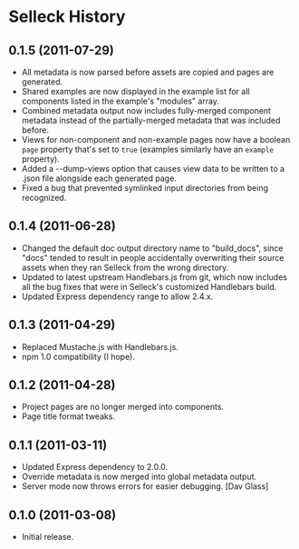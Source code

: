 Selleck History
===============

0.1.5 (2011-07-29)
------------------

* All metadata is now parsed before assets are copied and pages are generated.
* Shared examples are now displayed in the example list for all components
  listed in the example's "modules" array.
* Combined metadata output now includes fully-merged component metadata instead
  of the partially-merged metadata that was included before.
* Views for non-component and non-example pages now have a boolean `page`
  property that's set to `true` (examples similarly have an `example` property).
* Added a --dump-views option that causes view data to be written to a .json
  file alongside each generated page.
* Fixed a bug that prevented symlinked input directories from being recognized.


0.1.4 (2011-06-28)
------------------

* Changed the default doc output directory name to "build_docs", since "docs"
  tended to result in people accidentally overwriting their source assets when
  they ran Selleck from the wrong directory.
* Updated to latest upstream Handlebars.js from git, which now includes all
  the bug fixes that were in Selleck's customized Handlebars build.
* Updated Express dependency range to allow 2.4.x.


0.1.3 (2011-04-29)
------------------

* Replaced Mustache.js with Handlebars.js.
* npm 1.0 compatibility (I hope).


0.1.2 (2011-04-28)
------------------

* Project pages are no longer merged into components.
* Page title format tweaks.


0.1.1 (2011-03-11)
------------------

* Updated Express dependency to 2.0.0.
* Override metadata is now merged into global metadata output.
* Server mode now throws errors for easier debugging. [Dav Glass]


0.1.0 (2011-03-08)
------------------

* Initial release.
